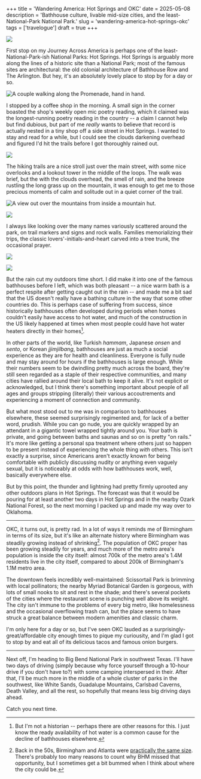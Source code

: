 +++
title = 'Wandering America: Hot Springs and OKC'
date = 2025-05-08
description = 'Bathhouse culture, livable mid-size cities, and the least-National-Park National Park.'
slug = 'wandering-america-hot-springs-okc'
tags = ['travelogue']
draft = true
+++

![](./hot-springs-happenings.jpg)

First stop on my Journey Across America is perhaps one of the least-National-Park-ish National Parks: Hot Springs. Hot Springs is arguably more along the lines of a historic site than a National Park; most of the famous sites are architectural: the old colonial architecture of Bathhouse Row and The Arlington. But hey, it's an absolutely lovely place to stop by for a day or so.

![A couple walking along the Promenade, hand in hand.](./hot-springs-promenade.jpg)

I stopped by a coffee shop in the morning. A small sign in the corner boasted the shop's weekly open mic poetry reading, which it claimed was the longest-running poetry reading in the country -- a claim I cannot help but find dubious, but part of me _really_ wants to believe that record is actually nested in a tiny shop off a side street in Hot Springs. I wanted to stay and read for a while, but I could see the clouds darkening overhead and figured I'd hit the trails before I got thoroughly rained out.

![](./hot-springs-tower.jpg)

The hiking trails are a nice stroll just over the main street, with some nice overlooks and a lookout tower in the middle of the loops. The walk was brief, but the with the clouds overhead, the smell of rain, and the breeze rustling the long grass up on the mountain, it was enough to get me to those precious moments of calm and solitude out in a quiet corner of the trail.

![A view out over the mountains from inside a mountain hut.](./hot-springs-overlook.jpg)

![](./hot-springs-path.jpg)

I always like looking over the many names variously scattered around the park, on trail markers and signs and rock walls. Families memorializing their trips, the classic lovers'-initials-and-heart carved into a tree trunk, the occasional prayer.

![](./hot-springs-tags.jpg)

![](./hot-springs-rock-writing.jpg)

But the rain cut my outdoors time short. I did make it into one of the famous bathhouses before I left, which was both pleasant -- a nice warm bath is a perfect respite after getting caught out in the rain -- and made me a bit sad that the US doesn't really have a bathing culture in the way that some other countries do. This is perhaps case of suffering from success, since historically bathhouses often developed during periods when homes couldn't easily have access to hot water, and much of the construction in the US likely happened at times when most people could have hot water heaters directly in their homes[^hotwater].

In other parts of the world, like Turkish _hammam_, Japanese _onsen_ and _sento_, or Korean _jjimjilbang_, bathhouses are just as much a social experience as they are for health and cleanliness. Everyone is fully nude and may stay around for hours if the bathhouses is large enough. While their numbers seem to be dwindling pretty much across the board, they're still seen regarded as a staple of their respective communities, and many cities have rallied around their local bath to keep it alive. It's not explicit or acknowledged, but I think there's something important about people of all ages and groups stripping (literally) their various accoutrements and experiencing a moment of connection and community.

But what most stood out to me was in comparison to bathhouses elsewhere, these seemed surprisingly regimented and, for lack of a better word, prudish. While you can go nude, you are quickly wrapped by an attendant in a gigantic towel wrapped tightly around you. Your bath is private, and going between baths and saunas and so on is pretty "on rails." It's more like getting a personal spa treatment where others just so happen to be present instead of experiencing the whole thing _with_ others. This isn't exactly a surprise, since Americans aren't exactly known for being comfortable with publicly discussing nudity or anything even vaguely sexual, but it is noticeably at odds with how bathhouses work, well, basically everywhere else.

But by this point, the thunder and lightning had pretty firmly uprooted any other outdoors plans in Hot Springs. The forecast was that it would be pouring for at least another two days in Hot Springs and in the nearby Ozark National Forest, so the next morning I packed up and made my way over to Oklahoma.

---

OKC, it turns out, is pretty rad. In a lot of ways it reminds me of Birmingham in terms of its size, but it's like an alternate history where Birmingham was steadily growing instead of shrinking[^bhm]. The population of OKC proper has been growing steadily for years, and much more of the metro area's population is inside the city itself: almost 700k of the metro area's 1.4M residents live in the city itself, compared to about 200k of Birmingham's 1.1M metro area.

The downtown feels incredibly well-maintained: Scissortail Park is brimming with local pollinators; the nearby Myriad Botanical Garden is gorgeous, with lots of small nooks to sit and rest in the shade; and there's several pockets of the cities where the restaurant scene is punching well above its weight. The city isn't immune to the problems of every big metro, like homelessness and the occasional overflowing trash can, but the place seems to have struck a great balance between modern amenities and classic charm.

I'm only here for a day or so, but I've seen OKC lauded as a surprisingly-great/affordable city enough times to pique my curiousity, and I'm glad I got to stop by and eat all of its delicious tacos and famous onion burgers.

---

Next off, I'm heading to Big Bend National Park in southwest Texas. I'll have two days of driving (simply because why force yourself through a 10-hour drive if you don't have to?) with some camping interspersed in their. After that, I'll be much more in the middle of a whole cluster of parks in the southwest, like White Sands, Guadalupe Mountains, Carlsbad Caverns, Death Valley, and all the rest, so hopefully that means less big driving days ahead.

Catch you next time.

[^hotwater]: But I'm not a historian -- perhaps there are other reasons for this. I just know the ready availability of hot water is a common cause for the decline of bathhouses elsewhere.

[^bhm]: Back in the 50s, Birmingham and Atlanta were [practically the same size](https://www.cbs42.com/news/birminghams-missed-opportunity-how-the-magic-city-missed-out-on-delta/#:~:text=Back%20in%201950%2C%20Birmingham%20and,size%2C%20with%20populations%20around%20300%2C000.). There's probably too many reasons to count why BHM missed that opportunity, but I sometimes get a bit bummed when I think about where the city could be.
